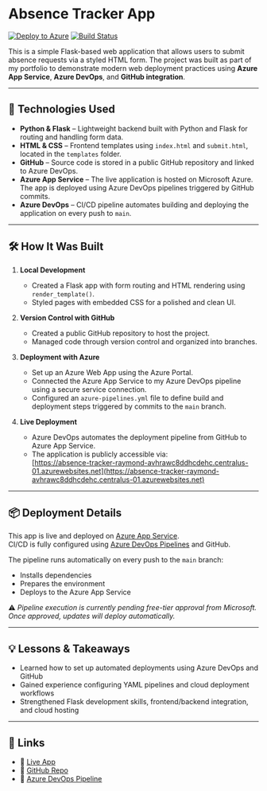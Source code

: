 # Absence Tracker App

[![Deploy to Azure](https://img.shields.io/badge/Deployed%20on-Azure-blue?logo=microsoftazure)](https://absence-tracker-raymond-avhrawc8ddhcdehc.centralus-01.azurewebsites.net/)
[![Build Status](https://dev.azure.com/rayjthomas2160/absence-tracker-pipeline/_apis/build/status%2FRaymond-Thomas.absence-tracker?branchName=main)](https://dev.azure.com/rayjthomas2160/absence-tracker-pipeline/_build/latest?definitionId=1&branchName=main)

This is a simple Flask-based web application that allows users to submit absence requests via a styled HTML form. The project was built as part of my portfolio to demonstrate modern web deployment practices using **Azure App Service**, **Azure DevOps**, and **GitHub integration**.

---

## 🚀 Technologies Used

- **Python & Flask** – Lightweight backend built with Python and Flask for routing and handling form data.
- **HTML & CSS** – Frontend templates using `index.html` and `submit.html`, located in the `templates` folder.
- **GitHub** – Source code is stored in a public GitHub repository and linked to Azure DevOps.
- **Azure App Service** – The live application is hosted on Microsoft Azure. The app is deployed using Azure DevOps pipelines triggered by GitHub commits.
- **Azure DevOps** – CI/CD pipeline automates building and deploying the application on every push to `main`.

---

## 🛠️ How It Was Built

1. **Local Development**
   - Created a Flask app with form routing and HTML rendering using `render_template()`.
   - Styled pages with embedded CSS for a polished and clean UI.

2. **Version Control with GitHub**
   - Created a public GitHub repository to host the project.
   - Managed code through version control and organized into branches.

3. **Deployment with Azure**
   - Set up an Azure Web App using the Azure Portal.
   - Connected the Azure App Service to my Azure DevOps pipeline using a secure service connection.
   - Configured an `azure-pipelines.yml` file to define build and deployment steps triggered by commits to the `main` branch.

4. **Live Deployment**
   - Azure DevOps automates the deployment pipeline from GitHub to Azure App Service.
   - The application is publicly accessible via:  
     [https://absence-tracker-raymond-avhrawc8ddhcdehc.centralus-01.azurewebsites.net](https://absence-tracker-raymond-avhrawc8ddhcdehc.centralus-01.azurewebsites.net)

---

## 📦 Deployment Details

This app is live and deployed on [Azure App Service](https://absence-tracker-raymond.azurewebsites.net).  
CI/CD is fully configured using [Azure DevOps Pipelines](https://dev.azure.com/rayjthomas2160/absence-tracker-pipeline/) and GitHub.

The pipeline runs automatically on every push to the `main` branch:
- Installs dependencies
- Prepares the environment
- Deploys to the Azure App Service

⚠️ *Pipeline execution is currently pending free-tier approval from Microsoft. Once approved, updates will deploy automatically.*

---

## 💡 Lessons & Takeaways

- Learned how to set up automated deployments using Azure DevOps and GitHub
- Gained experience configuring YAML pipelines and cloud deployment workflows
- Strengthened Flask development skills, frontend/backend integration, and cloud hosting

---

## 🔗 Links

- 🔗 [Live App](https://absence-tracker-raymond.azurewebsites.net/)
- 🔗 [GitHub Repo](https://github.com/Raymond-Thomas/absence-tracker)
- 🔗 [Azure DevOps Pipeline](https://dev.azure.com/rayjthomas2160/absence-tracker-pipeline/)



